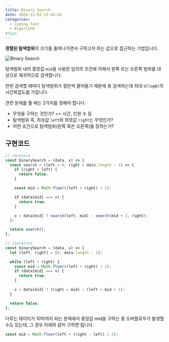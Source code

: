 ```yaml
---
title: Binary Search
date: 2024-11-03 23:44:43
categories:
  - Coding Test
  - Algorithm
#tags:
---
```

**정렬된 탐색범위**의 크기를 줄여나가면서 구하고자 하는 값으로 접근하는 기법입니다.

![Binary Search](/images/binary_search.png)

탐색범위 내의 중앙값 `mid`을 사용한 임의의 조건에 의해서 왼쪽 또는 오른쪽 범위를 대상으로 재귀적으로 검색합니다.

한번 검색할 때마다 탐색범위가 절반씩 줄어들기 때문에 총 검색하는데 최대 `O(logN)`의 시간복잡도를 가집니다.

관련 문제를 풀 때는 2가지를 정해야 합니다.

- 무엇을 구하는 것인가? => 시간, 인원 수 등
- 탐색범위 즉, 최솟값 `left`와 최댓값 `right`는 무엇인가?
- 어떤 조건으로 탐색범위(왼쪽 혹은 오른쪽)를 정하는가?

## 구현코드

```js
// recusive
const binarySearch = (data, x) => {
  const search = (left = 0, right = data.length - 1) => {
    if (right < left) {
      return false;
    }

    const mid = Math.floor((left + right) / 2);

    if (data[mid] === x) {
      return true;
    }

    x < data[mid] ? search(left, mid) : search(mid + 1, right);
  };

  return search();
};
```

```js
// iterative
const binarySearch = (data, x) => {
  let [left, right] = [0, data.length - 1];

  while (left < right) {
    const mid = Math.floor((left + right) / 2);
    if (data[mid] === x) {
      return true;
    }

    x < data[mid] ? (right = mid) : (left = mid + 1);
  }

  return false;
};
```

다루는 데이터가 10억까지 되는 문제에서 중앙값 mid을 구하는 중 오버플로우가 발생할 수도 있는데, 그 경우 아래와 같이 구하면 됩니다.

```js
const mid = Math.floor(left + (right - left) / 2);
```

